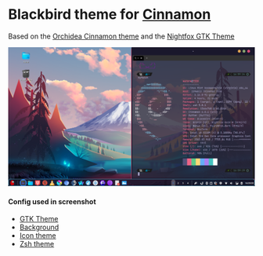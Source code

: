 <h1>Blackbird theme for <a href="https://github.com/linuxmint/cinnamon">Cinnamon</a></h1>
<p>Based on the <a href="https://github.com/linuxmint/cinnamon-spices-themes/tree/master/Orchidea">Orchidea Cinnamon theme</a> and the <a href="https://github.com/Fausto-Korpsvart/Nightfox-GTK-Theme">Nightfox GTK Theme</a></p>
<img src="https://raw.githubusercontent.com/SolidLamp/Blackbird-Cinnamon-theme/main//Blackbird/cinnamon/thumbnail.png">
<br>
<h4>Config used in screenshot</h4>
<ul>
  <li><a href="https://github.com/Fausto-Korpsvart/Nightfox-GTK-Theme">GTK Theme</a></li>
  <li><a href="https://github.com/Gingeh/wallpapers">Background</a></li>
  <li><a href="https://gitlab.com/aiyahm/FairyWren-Icons">Icon theme</a></li>
  <li><a href="https://github.com/romkatv/powerlevel10k">Zsh theme</a></li>
</ul>
